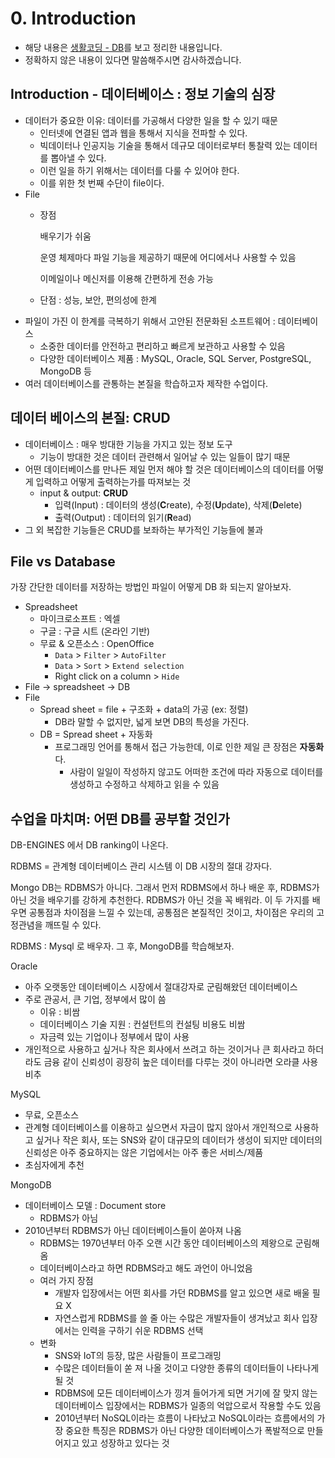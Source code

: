# 0. Introduction

- 해당 내용은 [생활코딩 - DB](https://opentutorials.org/course/3161/19531)를 보고 정리한 내용입니다.  
- 정확하지 않은 내용이 있다면 말씀해주시면 감사하겠습니다.


## Introduction - 데이터베이스 : 정보 기술의 심장

- 데이터가 중요한 이유: 데이터를 가공해서 다양한 일을 할 수 있기 때문
    - 인터넷에 연결된 앱과 웹을 통해서 지식을 전파할 수 있다.
    - 빅데이터나 인공지능 기술을 통해서 데규모 데이터로부터 통찰력 있는 데이터를 뽑아낼 수 있다.
    - 이런 일을 하기 위해서는 데이터를 다룰 수 있어야 한다.
    - 이를 위한 첫 번째 수단이 file이다.
- File
    - 장점
        
        배우기가 쉬움
        
        운영 체제마다 파일 기능을 제공하기 때문에 어디에서나 사용할 수 있음
        
        이메일이나 메신저를 이용해 간편하게 전송 가능
        
    - 단점 : 성능, 보안, 편의성에 한계
- 파일이 가진 이 한계를 극복하기 위해서 고안된 전문화된 소프트웨어 : 데이터베이스
    - 소중한 데이터를 안전하고 편리하고 빠르게 보관하고 사용할 수 있음
    - 다양한 데이터베이스 제품 : MySQL, Oracle, SQL Server, PostgreSQL, MongoDB 등
- 여러 데이터베이스를 관통하는 본질을 학습하고자 제작한 수업이다.

## 데이터 베이스의 본질: CRUD

- 데이터베이스 : 매우 방대한 기능을 가지고 있는 정보 도구
    - 기능이 방대한 것은 데이터 관련해서 일어날 수 있는 일들이 많기 때문
- 어떤 데이터베이스를 만나든 제일 먼저 해야 할 것은 데이터베이스의 데이터를 어떻게 입력하고 어떻게 출력하는가를 따져보는 것
    - input & output: **CRUD**
        - 입력(Input) : 데이터의 생성(**C**reate), 수정(**U**pdate), 삭제(**D**elete)
        - 출력(Output) : 데이터의 읽기(**R**ead)
- 그 외 복잡한 기능들은 CRUD를 보좌하는 부가적인 기능들에 불과

## File vs Database

가장 간단한 데이터를 저장하는 방법인 파일이 어떻게 DB 화 되는지 알아보자. 

- Spreadsheet
    - 마이크로소프트 : 엑셀
    - 구글 : 구글 시트 (온라인 기반)
    - 무료 & 오픈소스 : OpenOffice
        - `Data` > `Filter` > `AutoFilter`
        - `Data` > `Sort` > `Extend selection`
        - Right click on a column > `Hide`
- File → spreadsheet → DB
- File
    - Spread sheet = file + 구조화 + data의 가공 (ex: 정렬)
        - DB라 말할 수 없지만, 넓게 보면 DB의 특성을 가진다.
    - DB = Spread sheet + 자동화
        - 프로그래밍 언어를 통해서 접근 가능한데, 이로 인한 제일 큰 장점은 **자동화** 다.
            - 사람이 일일이 작성하지 않고도 어떠한 조건에 따라 자동으로 데이터를 생성하고 수정하고 삭제하고 읽을 수 있음

## 수업을 마치며: 어떤 DB를 공부할 것인가

DB-ENGINES 에서 DB ranking이 나온다.  

RDBMS = 관계형 데이터베이스 관리 시스템 이 DB 시장의 절대 강자다.  

Mongo DB는 RDBMS가 아니다.  그래서 먼저 RDBMS에서 하나 배운 후, RDBMS가 아닌 것을 배우기를 강하게 추천한다.  RDBMS가 아닌 것을 꼭 배워라.  이 두 가지를 배우면 공통점과 차이점을 느낄 수 있는데, 공통점은 본질적인 것이고, 차이점은 우리의 고정관념을 깨뜨릴 수 있다.  

RDBMS : Mysql  로 배우자.  그 후, MongoDB를 학습해보자.  

Oracle

- 아주 오랫동안 데이터베이스 시장에서 절대강자로 군림해왔던 데이터베이스
- 주로 관공서, 큰 기업, 정부에서 많이 씀
    - 이유 : 비쌈
    - 데이터베이스 기술 지원 : 컨설턴트의 컨설팅 비용도 비쌈
    - 자금력 있는 기업이나 정부에서 많이 사용
- 개인적으로 사용하고 싶거나 작은 회사에서 쓰려고 하는 것이거나 큰 회사라고 하더라도 금융 같이 신뢰성이 굉장히 높은 데이터를 다루는 것이 아니라면 오라클 사용 비추

MySQL

- 무료, 오픈소스
- 관계형 데이터베이스를 이용하고 싶으면서 자금이 많지 않아서 개인적으로 사용하고 싶거나 작은 회사, 또는 SNS와 같이 대규모의 데이터가 생성이 되지만 데이터의 신뢰성은 아주 중요하지는 않은 기업에서는 아주 좋은 서비스/제품
- 초심자에게 추천

MongoDB

- 데이터베이스 모델 : Document store
    - RDBMS가 아님
- 2010년부터 RDBMS가 아닌 데이터베이스들이 쏟아져 나옴
    - RDBMS는 1970년부터 아주 오랜 시간 동안 데이터베이스의 제왕으로 군림해옴
    - 데이터베이스라고 하면 RDBMS라고 해도 과언이 아니었음
    - 여러 가지 장점
        - 개발자 입장에서는 어떤 회사를 가던 RDBMS를 알고 있으면 새로 배울 필요 X
        - 자연스럽게 RDBMS를 쓸 줄 아는 수많은 개발자들이 생겨났고 회사 입장에서는 인력을 구하기 쉬운 RDBMS 선택
    - 변화
        - SNS와 IoT의 등장, 많은 사람들이 프로그래밍
        - 수많은 데이터들이 쏟 져 나올 것이고 다양한 종류의 데이터들이 나타나게 될 것
        - RDBMS에 모든 데이터베이스가 낑겨 들어가게 되면 거기에 잘 맞지 않는 데이터베이스 입장에서는 RDBMS가 일종의 억압으로서 작용할 수도 있음
        - 2010년부터 NoSQL이라는 흐름이 나타났고 NoSQL이라는 흐름에서의 가장 중요한 특징은 RDBMS가 아닌 다양한 데이터베이스가 폭발적으로 만들어지고 있고 성장하고 있다는 것